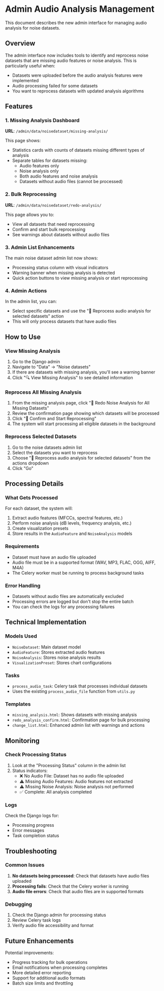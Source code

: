 # Admin Audio Analysis Management

This document describes the new admin interface for managing audio analysis for noise datasets.

## Overview

The admin interface now includes tools to identify and reprocess noise datasets that are missing audio features or noise analysis. This is particularly useful when:

- Datasets were uploaded before the audio analysis features were implemented
- Audio processing failed for some datasets
- You want to reprocess datasets with updated analysis algorithms

## Features

### 1. Missing Analysis Dashboard

**URL**: `/admin/data/noisedataset/missing-analysis/`

This page shows:
- Statistics cards with counts of datasets missing different types of analysis
- Separate tables for datasets missing:
  - Audio features only
  - Noise analysis only
  - Both audio features and noise analysis
  - Datasets without audio files (cannot be processed)

### 2. Bulk Reprocessing

**URL**: `/admin/data/noisedataset/redo-analysis/`

This page allows you to:
- View all datasets that need reprocessing
- Confirm and start bulk reprocessing
- See warnings about datasets without audio files

### 3. Admin List Enhancements

The main noise dataset admin list now shows:
- Processing status column with visual indicators
- Warning banner when missing analysis is detected
- Quick action buttons to view missing analysis or start reprocessing

### 4. Admin Actions

In the admin list, you can:
- Select specific datasets and use the "🔄 Reprocess audio analysis for selected datasets" action
- This will only process datasets that have audio files

## How to Use

### View Missing Analysis

1. Go to the Django admin
2. Navigate to "Data" → "Noise datasets"
3. If there are datasets with missing analysis, you'll see a warning banner
4. Click "🔍 View Missing Analysis" to see detailed information

### Reprocess All Missing Analysis

1. From the missing analysis page, click "🔄 Redo Noise Analysis for All Missing Datasets"
2. Review the confirmation page showing which datasets will be processed
3. Click "🔄 Confirm and Start Reprocessing"
4. The system will start processing all eligible datasets in the background

### Reprocess Selected Datasets

1. Go to the noise datasets admin list
2. Select the datasets you want to reprocess
3. Choose "🔄 Reprocess audio analysis for selected datasets" from the actions dropdown
4. Click "Go"

## Processing Details

### What Gets Processed

For each dataset, the system will:
1. Extract audio features (MFCCs, spectral features, etc.)
2. Perform noise analysis (dB levels, frequency analysis, etc.)
3. Create visualization presets
4. Store results in the `AudioFeature` and `NoiseAnalysis` models

### Requirements

- Dataset must have an audio file uploaded
- Audio file must be in a supported format (WAV, MP3, FLAC, OGG, AIFF, M4A)
- The Celery worker must be running to process background tasks

### Error Handling

- Datasets without audio files are automatically excluded
- Processing errors are logged but don't stop the entire batch
- You can check the logs for any processing failures

## Technical Implementation

### Models Used

- `NoiseDataset`: Main dataset model
- `AudioFeature`: Stores extracted audio features
- `NoiseAnalysis`: Stores noise analysis results
- `VisualizationPreset`: Stores chart configurations

### Tasks

- `process_audio_task`: Celery task that processes individual datasets
- Uses the existing `process_audio_file` function from `utils.py`

### Templates

- `missing_analysis.html`: Shows datasets with missing analysis
- `redo_analysis_confirm.html`: Confirmation page for bulk processing
- `change_list.html`: Enhanced admin list with warnings and actions

## Monitoring

### Check Processing Status

1. Look at the "Processing Status" column in the admin list
2. Status indicators:
   - ❌ No Audio File: Dataset has no audio file uploaded
   - ⚠️ Missing Audio Features: Audio features not extracted
   - ⚠️ Missing Noise Analysis: Noise analysis not performed
   - ✅ Complete: All analysis completed

### Logs

Check the Django logs for:
- Processing progress
- Error messages
- Task completion status

## Troubleshooting

### Common Issues

1. **No datasets being processed**: Check that datasets have audio files uploaded
2. **Processing fails**: Check that the Celery worker is running
3. **Audio file errors**: Check that audio files are in supported formats

### Debugging

1. Check the Django admin for processing status
2. Review Celery task logs
3. Verify audio file accessibility and format

## Future Enhancements

Potential improvements:
- Progress tracking for bulk operations
- Email notifications when processing completes
- More detailed error reporting
- Support for additional audio formats
- Batch size limits and throttling 
